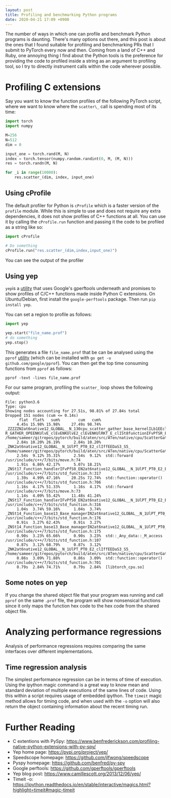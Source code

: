 ```yaml
---
layout: post
title: Profiling and benchmarking Python programs
date: 2020-04-21 17:09 +0900
---
```


The number of ways in which one can profile and benchmark Python programs
is daunting. There's many options out there, and this post is about the ones
that I found suitable for profiling and benchmarking PRs that I submit to
PyTorch every now and then. Coming from a land of C++ and Ruby, one annoying
thing I find about the Python tools is the preference for providing the
code to profiled inside a string as an argument to profiling tool, so
I try to directly instrument calls within the code wherever possible.

# Profiling C extensions

Say you want to know the function profiles of the following PyTorch script,
where we want to know where the `scatter\_` call is spending most of its time:
``` python
import torch
import numpy

M=256
N=512
dim = 0

input_one = torch.rand(M, N)
index = torch.tensor(numpy.random.randint(0, M, (M, N)))
res = torch.randn(M, N)

for _i in range(10000):
    res.scatter_(dim, index, input_one)
```

## Using cProfile

The default profiler for Python is `cProfile` which is a faster version of the `profile` module.
While this is simple to use and does not require any extra dependencies, it does not show profiles
of C++ functions at all. You can use it by calling the `cProfile.run` function and passing it
the code to be profiled as a string like so:
``` python
import cProfile

# Do something
cProfile.run("res.scatter_(dim,index,input_one)")
```
You can see the output of the profiler 

## Using yep

`yep`is a [utility](https://pypi.org/project/yep/) that uses Google's gperftools underneath and promises to
show profiles of C/C++ functions made inside Python C extensions. On Ubuntu/Debian, first install the `google-perftools`
package. Then run `pip install yep`.

You can set a region to profile as follows:
``` python
import yep

yep.start("file_name.prof")
# do something
yep.stop()
```
This generates a file `file_name.prof` that be can be analysed using the `pprof`
[utility](https://github.com/google/pprof) (which can be installed with `go get -u github.com/google/pprof`). You can
then get the top time consuming functions from `pprof` as follows:
```
pprof -text -lines file_name.prof
```
For our same program, profiling the `scatter_` loop shows the following output:
```
File: python3.6
Type: cpu
Showing nodes accounting for 27.51s, 98.81% of 27.84s total
Dropped 151 nodes (cum <= 0.14s)
      flat  flat%   sum%        cum   cum%
     4.45s 15.98% 15.98%     27.49s 98.74%  _ZZZZZN2at6native12_GLOBAL__N_130cpu_scatter_gather_base_kernelILb1EEclERNS_6TensorElRKS4_S7_RKNSt7__cxx1112basic_stringIcSt11char_traitsIcESaIcEEEbRKNS0_17SCATTE
R_GATHER_OPEENKUlvE_clEvENKUlvE2_clEvENKUlRKT_E_clISt8functionIFvPfSR_EEEEDaSN_ENKUlPPcPKllE_clESV_SX_l /home/sameer/gitrepos/pytorch/build/aten/src/ATen/native/cpu/ScatterGatherKernel.cpp.AVX2.cpp:375
     2.84s 10.20% 26.19%      2.84s 10.20%  _ZNK2at6native12_GLOBAL__N_1UlPT_PT0_E2_clIffEEDaS3_S5_ /home/sameer/gitrepos/pytorch/build/aten/src/ATen/native/cpu/ScatterGatherKernel.cpp.AVX2.cpp:171
     2.54s  9.12% 35.31%      2.54s  9.12%  std::forward /usr/include/c++/7/bits/move.h:74
     1.91s  6.86% 42.17%      5.07s 18.21%  _ZNSt17_Function_handlerIFvPfS0_EN2at6native12_GLOBAL__N_1UlPT_PT0_E2_EE9_M_invokeERKSt9_Any_dataOS0_SE_ /usr/include/c++/7/bits/std_function.h:317
     1.39s  4.99% 47.16%     20.25s 72.74%  std::function::operator() /usr/include/c++/7/bits/std_function.h:706
     1.16s  4.17% 51.33%      1.16s  4.17%  std::forward /usr/include/c++/7/bits/move.h:73
     1.14s  4.09% 55.42%     11.48s 41.24%  _ZNSt17_Function_handlerIFvPfS0_EN2at6native12_GLOBAL__N_1UlPT_PT0_E2_EE9_M_invokeERKSt9_Any_dataOS0_SE_ /usr/include/c++/7/bits/std_function.h:316
     1.04s  3.74% 59.16%      1.04s  3.74%  _ZNSt14_Function_base13_Base_managerIN2at6native12_GLOBAL__N_1UlPT_PT0_E2_EE14_M_get_pointerERKSt9_Any_data /usr/include/c++/7/bits/std_function.h:176
     0.91s  3.27% 62.43%      0.91s  3.27%  _ZNSt14_Function_base13_Base_managerIN2at6native12_GLOBAL__N_1UlPT_PT0_E2_EE14_M_get_pointerERKSt9_Any_data /usr/include/c++/7/bits/std_function.h:175
     0.90s  3.23% 65.66%      0.90s  3.23%  std::_Any_data::_M_access /usr/include/c++/7/bits/std_function.h:107
     0.87s  3.12% 68.79%      0.87s  3.12%  _ZNK2at6native12_GLOBAL__N_1UlPT_PT0_E2_clIffEEDaS3_S5_ /home/sameer/gitrepos/pytorch/build/aten/src/ATen/native/cpu/ScatterGatherKernel.cpp.AVX2.cpp:170
     0.86s  3.09% 71.88%      0.86s  3.09%  std::function::operator() /usr/include/c++/7/bits/std_function.h:701
     0.79s  2.84% 74.71%      0.79s  2.84%  [libtorch_cpu.so]
```

## Some notes on yep

If you change the shared object file that your program was running and call `pprof` on the same `.prof` file,
the program will show nonsensical functions since it only maps the function hex code to the hex code from the 
shared object file.

# Analyzing performance regressions

Analysis of performance regressions requires comparing the same interfaces over different implementations.

## Time regression analysis

The simplest performance regression can be in terms of time of execution. Using the ipython magic command
is a great way to know mean and standard deviation of multiple executions of the same lines of code. Using
this within a script requires usage of embedded ipython. The `timeit` magic method allows for timing
code, and when used with the `-o` option will also return the object containing information about the
recent timing run.

# Further Reading

* C extentions with PySpy: https://www.benfrederickson.com/profiling-native-python-extensions-with-py-spy/
* Yep home page: https://pypi.org/project/yep/
* Speedscope homepage: https://github.com/jlfwong/speedscope
* Pyspy homepage: https://github.com/benfred/py-spy
* Google perftools: https://github.com/gperftools/gperftools
* Yep blog post:  https://www.camillescott.org/2013/12/06/yep/
* Timeit -o: https://ipython.readthedocs.io/en/stable/interactive/magics.html?highlight=timeit#magic-timeit
